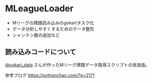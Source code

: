# MLeagueLoader

* Mリーグの牌譜読み込みのgokartタスク化
* データ分析しやすくするためのデータ整形
* シャンテン数の追加など

## 読み込みコードについて

[@yukari_data](https://twitter.com/yukari_data) さんが作ったMリーグ牌譜データ取得スクリプトの改良版。

参考ブログ
https://pythonchan.com/?p=2171
